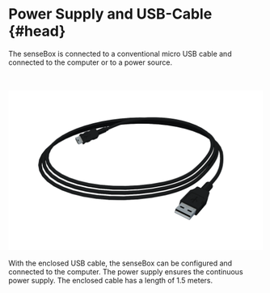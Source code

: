# Power Supply and USB-Cable {#head}
<div class="description">The senseBox is connected to a conventional micro USB cable and connected to the computer or to a power source.</div>

<div class="line">
    <br>
    <br>
</div>

![USB-cable](https://github.com/sensebox/resources/raw/master/gitbook_pictures/USB_cable.png)

With the enclosed USB cable, the senseBox can be configured and connected to the computer. The power supply ensures the continuous power supply. The enclosed cable has a length of 1.5 meters.
